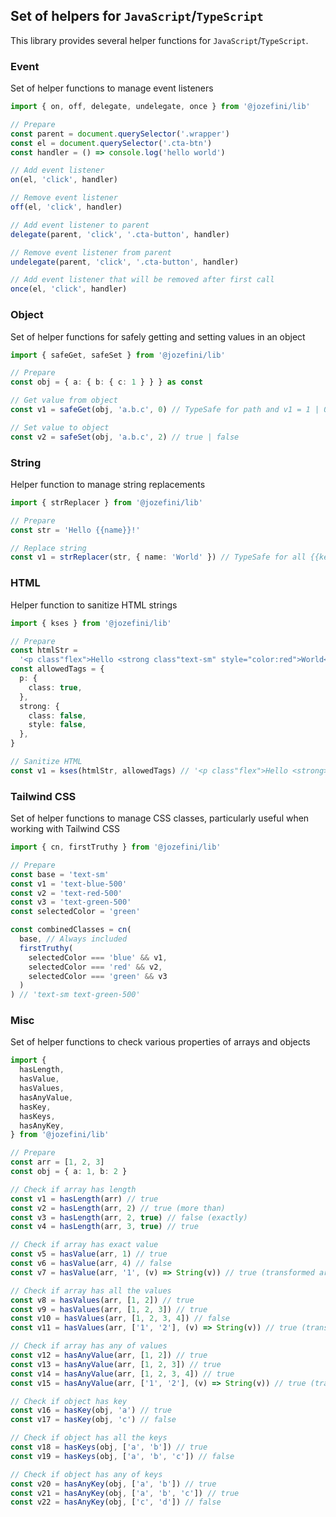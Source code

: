 ## Set of helpers for `JavaScript`/`TypeScript`

This library provides several helper functions for `JavaScript`/`TypeScript`.

### Event

Set of helper functions to manage event listeners

```typescript
import { on, off, delegate, undelegate, once } from '@jozefini/lib'

// Prepare
const parent = document.querySelector('.wrapper')
const el = document.querySelector('.cta-btn')
const handler = () => console.log('hello world')

// Add event listener
on(el, 'click', handler)

// Remove event listener
off(el, 'click', handler)

// Add event listener to parent
delegate(parent, 'click', '.cta-button', handler)

// Remove event listener from parent
undelegate(parent, 'click', '.cta-button', handler)

// Add event listener that will be removed after first call
once(el, 'click', handler)
```

### Object

Set of helper functions for safely getting and setting values in an object

```typescript
import { safeGet, safeSet } from '@jozefini/lib'

// Prepare
const obj = { a: { b: { c: 1 } } } as const

// Get value from object
const v1 = safeGet(obj, 'a.b.c', 0) // TypeSafe for path and v1 = 1 | 0

// Set value to object
const v2 = safeSet(obj, 'a.b.c', 2) // true | false
```

### String

Helper function to manage string replacements

```typescript
import { strReplacer } from '@jozefini/lib'

// Prepare
const str = 'Hello {{name}}!'

// Replace string
const v1 = strReplacer(str, { name: 'World' }) // TypeSafe for all {{keys}} and output = 'Hello World!'
```

### HTML

Helper function to sanitize HTML strings

```typescript
import { kses } from '@jozefini/lib'

// Prepare
const htmlStr =
  '<p class"flex">Hello <strong class"text-sm" style="color:red">World</strong>!</p>'
const allowedTags = {
  p: {
    class: true,
  },
  strong: {
    class: false,
    style: false,
  },
}

// Sanitize HTML
const v1 = kses(htmlStr, allowedTags) // '<p class"flex">Hello <strong>World</strong>!</p>'
```

### Tailwind CSS

Set of helper functions to manage CSS classes, particularly useful when working with Tailwind CSS

```typescript
import { cn, firstTruthy } from '@jozefini/lib'

// Prepare
const base = 'text-sm'
const v1 = 'text-blue-500'
const v2 = 'text-red-500'
const v3 = 'text-green-500'
const selectedColor = 'green'

const combinedClasses = cn(
  base, // Always included
  firstTruthy(
    selectedColor === 'blue' && v1,
    selectedColor === 'red' && v2,
    selectedColor === 'green' && v3
  )
) // 'text-sm text-green-500'
```

### Misc

Set of helper functions to check various properties of arrays and objects

```typescript
import {
  hasLength,
  hasValue,
  hasValues,
  hasAnyValue,
  hasKey,
  hasKeys,
  hasAnyKey,
} from '@jozefini/lib'

// Prepare
const arr = [1, 2, 3]
const obj = { a: 1, b: 2 }

// Check if array has length
const v1 = hasLength(arr) // true
const v2 = hasLength(arr, 2) // true (more than)
const v3 = hasLength(arr, 2, true) // false (exactly)
const v4 = hasLength(arr, 3, true) // true

// Check if array has exact value
const v5 = hasValue(arr, 1) // true
const v6 = hasValue(arr, 4) // false
const v7 = hasValue(arr, '1', (v) => String(v)) // true (transformed arr value)

// Check if array has all the values
const v8 = hasValues(arr, [1, 2]) // true
const v9 = hasValues(arr, [1, 2, 3]) // true
const v10 = hasValues(arr, [1, 2, 3, 4]) // false
const v11 = hasValues(arr, ['1', '2'], (v) => String(v)) // true (transformed arr value)

// Check if array has any of values
const v12 = hasAnyValue(arr, [1, 2]) // true
const v13 = hasAnyValue(arr, [1, 2, 3]) // true
const v14 = hasAnyValue(arr, [1, 2, 3, 4]) // true
const v15 = hasAnyValue(arr, ['1', '2'], (v) => String(v)) // true (transformed arr value)

// Check if object has key
const v16 = hasKey(obj, 'a') // true
const v17 = hasKey(obj, 'c') // false

// Check if object has all the keys
const v18 = hasKeys(obj, ['a', 'b']) // true
const v19 = hasKeys(obj, ['a', 'b', 'c']) // false

// Check if object has any of keys
const v20 = hasAnyKey(obj, ['a', 'b']) // true
const v21 = hasAnyKey(obj, ['a', 'b', 'c']) // true
const v22 = hasAnyKey(obj, ['c', 'd']) // false
```
